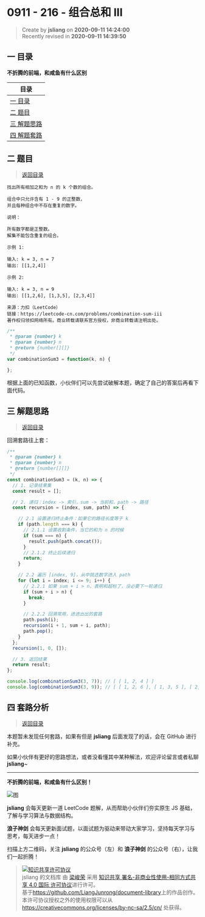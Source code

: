 0911 - 216 - 组合总和 III
===

> Create by **jsliang** on **2020-09-11 14:24:00**  
> Recently revised in **2020-09-11 14:39:50**

## <a name="chapter-one" id="chapter-one"></a>一 目录

**不折腾的前端，和咸鱼有什么区别**

| 目录 |
| --- |
| [一 目录](#chapter-one) |
| <a name="catalog-chapter-two" id="catalog-chapter-two"></a>[二 题目](#chapter-two) |
| <a name="catalog-chapter-three" id="catalog-chapter-three"></a>[三 解题思路](#chapter-three) |
| <a name="catalog-chapter-four" id="catalog-chapter-four"></a>[四 解题套路](#chapter-four) |

## <a name="chapter-two" id="chapter-two"></a>二 题目

> [返回目录](#chapter-one)

```
找出所有相加之和为 n 的 k 个数的组合。

组合中只允许含有 1 - 9 的正整数，
并且每种组合中不存在重复的数字。

说明：

所有数字都是正整数。
解集不能包含重复的组合。 

示例 1:

输入: k = 3, n = 7
输出: [[1,2,4]]

示例 2:

输入: k = 3, n = 9
输出: [[1,2,6], [1,3,5], [2,3,4]]

来源：力扣（LeetCode）
链接：https://leetcode-cn.com/problems/combination-sum-iii
著作权归领扣网络所有。商业转载请联系官方授权，非商业转载请注明出处。
```

```js
/**
 * @param {number} k
 * @param {number} n
 * @return {number[][]}
 */
var combinationSum3 = function(k, n) {

};
```

根据上面的已知函数，小伙伴们可以先尝试破解本题，确定了自己的答案后再看下面代码。

## <a name="chapter-three" id="chapter-three"></a>三 解题思路

> [返回目录](#chapter-one)

回溯套路往上套：

```js
/**
 * @param {number} k
 * @param {number} n
 * @return {number[][]}
 */
const combinationSum3 = (k, n) => {
  // 1. 记录结果集
  const result = [];

  // 2. 递归：index -> 索引，sum -> 当前和，path -> 路径
  const recursion = (index, sum, path) => {

    // 2.1 设置递归终止条件：如果它的路径长度等于 k
    if (path.length === k) {
      // 2.1.1 设置收割条件，当它的和为 n 的时候
      if (sum === n) {
        result.push(path.concat());
      }
      // 2.1.2 终止后续递归
      return;
    }

    // 2.2 遍历 [index, 9]，从中挑选数字进入 path
    for (let i = index; i <= 9; i++) {
      // 2.2.1 如果 sum + i > n，表明和超标了，没必要下一轮递归
      if (sum + i > n) {
        break;
      }

      // 2.2.2 回溯常用，进进出出的套路
      path.push(i);
      recursion(i + 1, sum + i, path);
      path.pop();
    }
  };
  recursion(1, 0, []);

  // 3. 返回结果
  return result;
};

console.log(combinationSum3(3, 7)); // [ [ 1, 2, 4 ] ]
console.log(combinationSum3(3, 9)); // [ [ 1, 2, 6 ], [ 1, 3, 5 ], [ 2, 3, 4 ] ]
```

## <a name="chapter-four" id="chapter-four"></a>四 套路分析

> [返回目录](#chapter-one)

本题暂未发现任何套路，如果有但是 **jsliang** 后面发现了的话，会在 GitHub 进行补充。

如果小伙伴有更好的思路想法，或者没看懂其中某种解法，欢迎评论留言或者私聊 **jsliang**~

---

**不折腾的前端，和咸鱼有什么区别！**

![图](https://github.com/LiangJunrong/document-library/blob/master/public-repertory/img/z-index-small.png?raw=true)

**jsliang** 会每天更新一道 LeetCode 题解，从而帮助小伙伴们夯实原生 JS 基础，了解与学习算法与数据结构。

**浪子神剑** 会每天更新面试题，以面试题为驱动来带动大家学习，坚持每天学习与思考，每天进步一点！

扫描上方二维码，关注 **jsliang** 的公众号（左）和 **浪子神剑** 的公众号（右），让我们一起折腾！

> <a rel="license" href="http://creativecommons.org/licenses/by-nc-sa/4.0/"><img alt="知识共享许可协议" style="border-width:0" src="https://i.creativecommons.org/l/by-nc-sa/4.0/88x31.png" /></a><br /><span xmlns:dct="http://purl.org/dc/terms/" property="dct:title">jsliang 的文档库</span> 由 <a xmlns:cc="http://creativecommons.org/ns#" href="https://github.com/LiangJunrong/document-library" property="cc:attributionName" rel="cc:attributionURL">梁峻荣</a> 采用 <a rel="license" href="http://creativecommons.org/licenses/by-nc-sa/4.0/">知识共享 署名-非商业性使用-相同方式共享 4.0 国际 许可协议</a>进行许可。<br />基于<a xmlns:dct="http://purl.org/dc/terms/" href="https://github.com/LiangJunrong/document-library" rel="dct:source">https://github.com/LiangJunrong/document-library</a>上的作品创作。<br />本许可协议授权之外的使用权限可以从 <a xmlns:cc="http://creativecommons.org/ns#" href="https://creativecommons.org/licenses/by-nc-sa/2.5/cn/" rel="cc:morePermissions">https://creativecommons.org/licenses/by-nc-sa/2.5/cn/</a> 处获得。